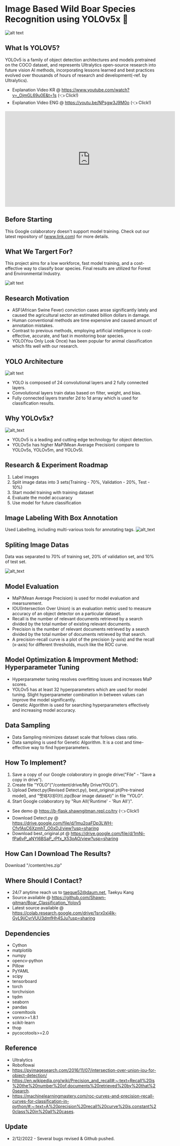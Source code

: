# Image Based Wild Boar Species Recognition using YOLOv5x 🐗

![alt text](boar_sample.jpg)

## What Is YOLOV5?

YOLOv5 is a family of object detection architectures and models pretrained on the COCO dataset, and represents Ultralytics open-source research into future vision AI methods, incorporating lessons learned and best practices evolved over thousands of hours of research and development(-ref. by Ultralytics).  

* Explanation Video KR @ https://www.youtube.com/watch?v=_OjmGL69u0E&t=1s (👈 Click!)
* Explanation Video ENG @ https://youtu.be/NPsgw3J9M0o (👈 Click!)
<iframe width="560" height="315" src="https://www.youtube.com/embed/NPsgw3J9M0o" title="YouTube video player" frameborder="0" allow="accelerometer; autoplay; clipboard-write; encrypted-media; gyroscope; picture-in-picture" allowfullscreen></iframe>

## Before Starting

This Google colaboratory doesn't support model training. Check out our latest repository of (www.link.com) for more details.

## What We Targert For?

This project aims for a low workforce, fast model training, and a cost-effective way to classify boar species. Final results are utilized for Forest and Environmental Industry.

![alt text](work_performance.png)

## Research Motivation 

* ASF(African Swine Fever) conviction cases arose significantly lately and caused the agricultural sector an estimated billion dollars in damage.
* Human conventional methods are time expensive and caused amount of annotation mistakes.
* Contrast to previous methods, employing artificial intelligence is cost-effective, accurate, and fast in monitoring boar species.
* YOLO(You Only Look Once) has been popular for animal classification which fits well with our research.

## YOLO Architecture

![alt text](yolo_architecture.png)
* YOLO is composed of 24 convolutional layers and 2 fully connected layers. 
* Convolutional layers train datas based on filter, weight, and bias.
* Fully connected layers transfer 2d to 1d array which is used for classification results.

## Why YOLOv5x?

![alt_text](yolov5_performance_comparison.png)
*  YOLOv5 is a leading and cutting edge technology for object detection.
*  YOLOv5x has higher MaP(Mean Average Precision) compare to YOLOv5s, YOLOv5m, and YOLOv5l. 

## Research & Experiment Roadmap

1. Label images
2. Split image datas into 3 sets(Training - 70%, Validation - 20%, Test - 10%)
3. Start model training with training dataset
4. Evaluate the model accuaracy 
5. Use model for future classification

## Image Labeling With Box Annotation

Used LabelImg, including multi-various tools for annotating tags.
![alt_text](labelImg.png)

## Spliting Image Datas

Data was separated to 70% of training set, 20% of validation set, and 10% of test set.

![alt_text](data_split.png)

## Model Evaluation

* MaP(Mean Average Precision) is used for model evaluation and mearsurement.
* IOU(Intersection Over Union) is an evaluation metric used to measure accuracy of an object detector on a particular dataset.
* Recall is the number of relevant documents retrieved by a search divided by the total number of existing relevant documents.
* Precision is the number of relevant documents retrieved by a search divided by the total number of documents retrieved by that search.
* A precision-recall curve is a plot of the precision (y-axis) and the recall (x-axis) for different thresholds, much like the ROC curve.

## Model Optimization & Improvment Method: Hyperparameter Tuning

* Hyperparameter tuning resolves overfitting issues and increases MaP scores.
* YOLOv5 has at least 32 hyperparameters which are used for model tuning. Slight hyperparameter combination in between values can improve the model significantly.
* Genetic Algorithm is used for searching hyperparameters effectively and increasing model accuracy.

## Data Sampling

* Data Sampling minimizes dataset scale that follows class ratio.
* Data sampling is used for Genetic Algorithm. It is a cost and time-effective way to find hyperparameters.


## How To Implement?

1. Save a copy of our Google colaboratory in google drive("File" - "Save a copy in drive").
2. Create file "YOLO"("/content/drive/My Drive/YOLO").
3. Upload Detect.py(Revised Detect.py), best_original.pt(Pre-trained model), and "멧돼지데이터.zip(Boar image dataset)" in file "YOLO". 
4. Start Google colaboratory by "Run All('Runtime' - 'Run All')".

* See demo @ https://b-flask.shawngitman.repl.co/try (👈 Click!)
* Download Detect.py @ https://drive.google.com/file/d/1mu2oaFDp3LWH-CfvfAsC6XzmhT_O0xDJ/view?usp=sharing
* Download best_original.pt @ https://drive.google.com/file/d/1mNi-fPa6vP_aNYI6BSaP_rPfx_X53oAO/view?usp=sharing

## How Can I Download The Results?

Download "/content/res.zip"

## Where Should I Contact?

* 24/7 anytime reach us to taegue52@daum.net, Taekyu Kang
* Source available @ https://github.com/Shawn-gitman/Boar_Classification_Yolov5
* Latest source available @ https://colab.research.google.com/drive/1srx0xl4lk-GyL9jiCvrVUU3dmfHh4SJu?usp=sharing


## Dependencies

* Cython
* matplotlib
* numpy
* opencv-python
* Pillow
* PyYAML
* scipy
* tensorboard
* torch
* torchvision
* tqdm
* seaborn
* pandas
* coremltools
* vonnx>=1.8.1
* scikit-learn
* thop
* pycocotools>=2.0

## Reference

* Ultralytics
* Roboflowai
* https://pyimagesearch.com/2016/11/07/intersection-over-union-iou-for-object-detection/
* https://en.wikipedia.org/wiki/Precision_and_recall#:~:text=Recall%20is%20the%20number%20of,documents%20retrieved%20by%20that%20search.
* https://machinelearningmastery.com/roc-curves-and-precision-recall-curves-for-classification-in-python/#:~:text=A%20precision%2Drecall%20curve%20is,constant%20class%20in%20all%20cases.

## Update

* 2/12/2022 - Several bugs revised & Github pushed.
